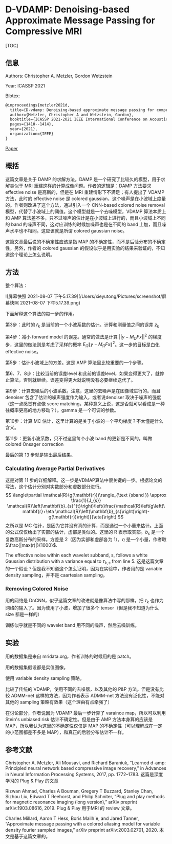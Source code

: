 # D-VDAMP: Denoising-based Approximate Message Passing for Compressive MRI

[TOC]

## 信息

Authors: Christopher A. Metzler, Gordon Wetzstein

Year: ICASSP 2021

Bibtex:

```latex
@inproceedings{metzler2021d,
  title={D-vdamp: Denoising-based approximate message passing for compressive mri},
  author={Metzler, Christopher A and Wetzstein, Gordon},
  booktitle={ICASSP 2021-2021 IEEE International Conference on Acoustics, Speech and Signal Processing (ICASSP)},
  pages={1410--1414},
  year={2021},
  organization={IEEE}
}
```

[Paper](file:///Users/xieyutong/Documents/Research/PaperReading/Papers/d-vdamp-denoising-based-approximate-message-passing-for-compressive-mri.pdf)



## 概括

这篇文章是关于 DAMP 的求解方法。DAMP 是一个研究了比较久的模型，用于求解类似于 MRI 重建这样的计算成像问题。作者的逻辑是：DAMP 方法要求 effective noise 是高斯的，但是在 MRI 重建情形下不满足；有人提出了 VDAMP 方法，此时的 effective noise 是 colored gaussian，这个噪声是在小波域上度量的。作者则改进了这个方法，通过引入一个 CNN-based colored noise removal 模型，代替了小波域上的阈值。这个模型就是一个去噪模型，VDAMP 算法本质上和 AMP 算法差不多，只不过噪声的估计是在小波域上进行的，而且小波域上不同的 band 的噪声不同，这对应训练的时候加噪声也是在不同的 band 上加，而且噪声水平也不相同。这应该就是所谓 colored gaussian noise。

这篇文章最后说的不确定性应该是指 MAP 的不确定性，而不是后验分布的不确定性，另外，作者的 colored gaussian 的假设似乎是用实验的结果来验证的，不知道这个理论上怎么说明。



## 方法

整个算法：

![屏幕快照 2021-08-07 下午5.17.39](/Users/xieyutong/Pictures/screenshot/屏幕快照 2021-08-07 下午5.17.39.png)

下面解释这个算法的每一步的作用。

第3步：此时的 $\tilde{r}_k$ 是当前的一个小波系数的估计。计算和测量值之间的误差 $z_k$

第4步：减小 forward model 的误差。通常的做法是计算 $||y - M_{\Omega}Fx||^2$ 的梯度步，这里的做法则是考虑了采样的概率 $E_{\Omega}\| y - M_{\Omega} Fx\|^2$。这一步的目标是白化 effective noise。

第5步：估计小波域上的方差。这是 AMP 算法里比较重要的一个步骤。

第6、7、8步：比较当前的误差level 和此前的误差level，如果变得更大了，就停止算法，否则就继续。误差变得更大就说明没有必要继续迭代了。

第9步：计算去噪后的小波系数。注意，这里的去噪声是在图像域进行的。而且 denoiser 包含了估计的噪声强度作为输入，或者说denoiser 取决于噪声的强度（这一点感觉有点像 score matching，某种意义上说，这是否就可以看成是一种往概率更高的地方移动？）。gamma 是一个可调的参数。

第10步：计算 MC 估计，这里计算的是关于小波的一个平均梯度？不太懂是什么含义。

第11步：更新小波系数，只不过这里每个小波 band 的更新是不同的。叫做 colored Onsager correction

最后的第 13 步就是输出最后结果。

### Calculating Average Partial Derivatives

这是对第 11 步的详细解释。这一步是VDMAP算法中很关键的一步。根据论文的写法，这个估计分别对实数部分和虚数部分进行。
$$
\langle\partial \mathcal{R}(g(\mathbf{r}))\rangle_{\text {sband }} \approx \frac{1}{J_{s}} \mathcal{R}\left(\mathbf{b}_{s}^{t}\right)\left(\frac{\mathcal{R}\left(g\left(\mathbf{r}+\eta \mathcal{R}\left(\mathbf{b}_{s}\right)\right)-g(\mathbf{r})\right)}{\eta}\right)
$$
之所以是 MC 估计，是因为它并没有真的计算，而是通过一个小量来估计。上面的公式仅仅给出了实部的估计，虚部是类似的。这里的 R 表示取实部。$b_s$ 是一个复数高斯分布的采样。方差是 2（因为实部和虚部各为 1），$\eta$ 是一个小量，作者取 $\frac{|max(r)|}{1000}$.

The effective noise within each wavelet subband, s, follows a white Gaussian distribution with a variance equal to $τ_{k,s}$ from line 5. 这是这篇文章的一个假设？但是我不知道这个怎么证明，因为在实验中，作者用的是 variable density sampling，并不是 caartesian sampling。

### Removing Colored Noise

用的网络是 DnCNN，似乎这篇文章的改进就是像算法中写的那样，把 $\tau_k$ 也作为网络的输入了。因为使用了小波，增加了很多个 tensor（但是我不知道为什么 size 都是一样的）

训练似乎就是不同的 wavelet band 用不同的噪声，然后去噪训练。



## 实验

用的数据集是来自 mridata.org，作者训练的时候用的是 patch。

用的数据集假设都是实值图像。

使用 variable density sampling 策略。

比较了传统的 VDAMP，使用不同的去噪器，以及其他的 P&P 方法。但是没有比较 ADMM-net 这样的方法，因为作者表示 ADMM-net 方法没有泛化性，不能对其他的 sampling 策略有效果（这个理由有点牵强了）

在讨论部分，作者说因为 VDAMP 最后一步计算了 varaince map，所以可以利用 Stein's unbiased risk 估计不确定性。但是由于 AMP 方法本身算的应该是 MAP，所以我认为这里的不确定性仅仅是 MAP 的不确定性（可以理解成在一定的小范围都差不多是 MAP），和真正的后验分布估计不一样。



## 参考文献

Christopher A. Metzler, Ali Mousavi, and Richard Baraniuk, “Learned d-amp: Principled neural network based compressive image recovery,” in Advances in Neural Information Processing Systems, 2017, pp. 1772–1783. 这篇是深度学习的 Plug & Play 的文章

Rizwan Ahmad, Charles A Bouman, Gregery T Buzzard, Stanley Chan, Sizhou Liu, Edward T Reehorst, and Philip Schniter, “Plug and play methods for magnetic resonance imaging (long version),” arXiv preprint arXiv:1903.08616, 2019. Plug & Play 用于MRI 的 review 文章。

Charles Millard, Aaron T Hess, Boris Mailh´e, and Jared Tanner, “Approximate message passing with a colored aliasing model for variable density fourier sampled images,” arXiv preprint arXiv:2003.02701, 2020. 本文是基于这篇文章的。